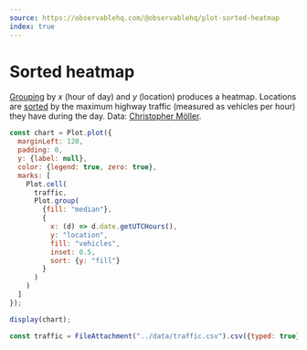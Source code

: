 ```yaml
---
source: https://observablehq.com/@observablehq/plot-sorted-heatmap
index: true
---
```


# Sorted heatmap

[Grouping](https://observablehq.com/plot/transforms/group) by _x_ (hour of day) and _y_ (location) produces a heatmap. Locations are [sorted](https://observablehq.com/plot/features/scales#sort-mark-option) by the maximum highway traffic (measured as vehicles per hour) they have during the day. Data: [Christopher Möller](https://gist.github.com/chrtze).

```js echo
const chart = Plot.plot({
  marginLeft: 120,
  padding: 0,
  y: {label: null},
  color: {legend: true, zero: true},
  marks: [
    Plot.cell(
      traffic,
      Plot.group(
        {fill: "median"},
        {
          x: (d) => d.date.getUTCHours(),
          y: "location",
          fill: "vehicles",
          inset: 0.5,
          sort: {y: "fill"}
        }
      )
    )
  ]
});

display(chart);
```

```js echo
const traffic = FileAttachment("../data/traffic.csv").csv({typed: true});
```
